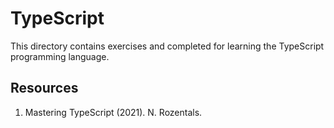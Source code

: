 # TypeScript

This directory contains exercises and completed for learning the TypeScript programming language.

## Resources

1. Mastering TypeScript (2021). N. Rozentals.